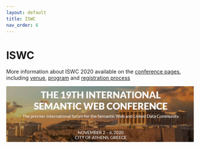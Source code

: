 ```yaml
---
layout: default
title: ISWC
nav_order: 6
---
```


# ISWC
More information about ISWC 2020 available on the [conference pages](https://iswc2020.semanticweb.org/), including [venue](https://iswc2020.semanticweb.org/attending/conference-venue/), [program](https://iswc2020.semanticweb.org/program/) and [registration process](https://iswc2020.semanticweb.org/attending/registration/)

![ISWC 2020](../img/iswc.png "ISWC 2020")